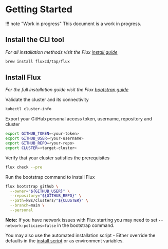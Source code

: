 # Getting Started

!!! note "Work in progress"
    This document is a work in progress.

## Install the CLI tool

*For all installation methods visit the Flux [install guide](https://toolkit.fluxcd.io/get-started/#install-the-flux-cli)*

```bash
brew install fluxcd/tap/flux
```

## Install Flux

*For the full installation guide visit the Flux [bootstrap guide](https://toolkit.fluxcd.io/get-started/#install-flux-components)*

Validate the cluster and its connectivity

```bash
kubectl cluster-info
```

Export your GitHub personal access token, username, repository and cluster

```bash
export GITHUB_TOKEN=<your-token>
export GITHUB_USER=<your-username>
export GITHUB_REPO=<your-repo>
export CLUSTER=<target-cluster>
```

Verify that your cluster satisfies the prerequisites

```bash
flux check --pre
```

Run the bootstrap command to install Flux

```bash
flux bootstrap github \
  --owner="${GITHUB_USER}" \
  --repository="${GITHUB_REPO}" \
  --path=k8s/clusters/"${CLUSTER}" \
  --branch=main \
  --personal
```

**Note:** If you have network issues with Flux starting you may need to set `--network-policies=false` in the bootstrap command.

You may also use the automated installation script - Either override the defaults in the [install script](../.././.github/actions/buildkit/install.sh) or as environment variables.
